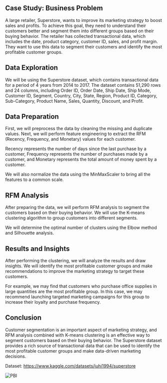 ## Case Study: Business Problem
A large retailer, Superstore, wants to improve its marketing strategy to boost sales and profits. To achieve this goal, they need to understand their customers better and segment them into different groups based on their buying behavior. The retailer has collected transactional data, which includes the date, product category, customer ID, sales, and profit margin. They want to use this data to segment their customers and identify the most profitable customer groups.

## Data Exploration
We will be using the Superstore dataset, which contains transactional data for a period of 4 years from 2014 to 2017. The dataset contains 51,290 rows and 24 columns, including Order ID, Order Date, Ship Date, Ship Mode, Customer ID, Segment, Country, City, State, Region, Product ID, Category, Sub-Category, Product Name, Sales, Quantity, Discount, and Profit.

## Data Preparation
First, we will preprocess the data by cleaning the missing and duplicate values. Next, we will perform feature engineering to extract the RFM (Recency, Frequency, and Monetary) values for each customer.

Recency represents the number of days since the last purchase by a customer, Frequency represents the number of purchases made by a customer, and Monetary represents the total amount of money spent by a customer.

We will also normalize the data using the MinMaxScaler to bring all the features to a common scale.

## RFM Analysis
After preparing the data, we will perform RFM analysis to segment the customers based on their buying behavior. We will use the K-means clustering algorithm to group customers into different segments.

We will determine the optimal number of clusters using the Elbow method and Silhouette analysis.

## Results and Insights
After performing the clustering, we will analyze the results and draw insights. We will identify the most profitable customer groups and make recommendations to improve the marketing strategy to target these customers.

For example, we may find that customers who purchase office supplies in large quantities are the most profitable group. In this case, we may recommend launching targeted marketing campaigns for this group to increase their loyalty and purchase frequency.

## Conclusion
Customer segmentation is an important aspect of marketing strategy, and RFM analysis combined with K-means clustering is an effective way to segment customers based on their buying behavior. The Superstore dataset provides a rich source of transactional data that can be used to identify the most profitable customer groups and make data-driven marketing decisions.

Dataset: https://www.kaggle.com/datasets/juhi1994/superstore

![PBI](https://github.com/tedhwang007/pbi/blob/main/Screenshot.png)

